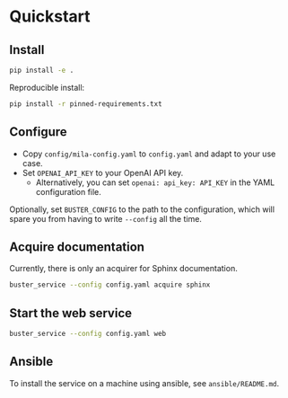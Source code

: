 # Quickstart

## Install

```bash
pip install -e .
```

Reproducible install:

```bash
pip install -r pinned-requirements.txt
```


## Configure

* Copy `config/mila-config.yaml` to `config.yaml` and adapt to your use case.
* Set `OPENAI_API_KEY` to your OpenAI API key.
  * Alternatively, you can set `openai: api_key: API_KEY` in the YAML configuration file.

Optionally, set `BUSTER_CONFIG` to the path to the configuration, which will spare you from having to write `--config` all the time.


## Acquire documentation

Currently, there is only an acquirer for Sphinx documentation.

```bash
buster_service --config config.yaml acquire sphinx
```


## Start the web service

```bash
buster_service --config config.yaml web
```


## Ansible

To install the service on a machine using ansible, see `ansible/README.md`.
